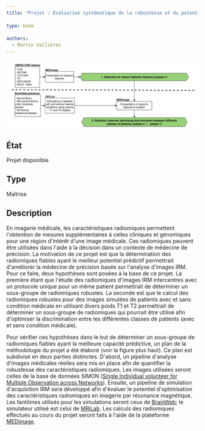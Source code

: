 ```yaml
---
title: "Projet : Évaluation systématique de la robustesse et du potentiel d'exploitation des caractéristiques radiomiques en imagerie par résonance magnétique"

type: book

authors:
  - Martin Vallières
---
```


![Présentation du projet](image_website_AndreanneAllaire.svg "Plan du projet")

## État

Projet disponible

## Type

Maîtrise

## Description

En imagerie médicale, les caractéristiques radiomiques permettent l'obtention de mesures supplémentaires à celles cliniques et génomiques pour une région d'intérêt d'une image médicale. Ces radiomiques peuvent être utilisées dans l'aide à la décision dans un contexte de médecine de précision. La motivation de ce projet est que la détermination des radiomiques fiables ayant le meilleur potentiel prédictif permettrait d'améliorer la médecine de précision basée sur l'analyse d'images IRM. Pour ce faire, deux hypothèses sont posées à la base de ce projet. La première étant que l'étude des radiomiques d'images IRM intercentres avec un protocole unique pour un même patient permettrait de déterminer un sous-groupe de radiomiques robustes. La seconde est que le calcul des radiomiques robustes pour des images simulées de patients avec et sans condition médicale en utilisant divers poids T1 et T2 permettrait de déterminer un sous-groupe de radiomiques qui pourrait être utilisé afin d'optimiser la discrimination entre les différentes classes de patients (avec et sans condition médicale).

Pour vérifier ces hypothèses dans le but de déterminer un sous-groupe de radiomiques fiables ayant la meilleure capacité prédictive, un plan de la méthodologie du projet a été élaboré (voir la figure plus haut). Ce plan est subdivisé en deux parties distinctes. D'abord, un pipeline d'analyse d'images médicales réelles sera mis en place afin de quantifier la robustesse des caractéristiques radiomiques. Les images utilisées seront celles de la base de données SIMON ([Single Individual volunteer for Multiple Observation across Networks](http://fcon_1000.projects.nitrc.org/indi/retro/SIMON.html)). Ensuite, un pipeline de simulation d'acquisition IRM sera développé afin d'évaluer le potentiel d'optimisation des caractéristiques radiomiques en imagerie par résonance magnétique. Les fantômes utilisés pour les simulations seront ceux de [BrainWeb](https://brainweb.bic.mni.mcgill.ca/); le simulateur utilisé est celui de [MRiLab](https://doi.org/10.1109/TMI.2016.2620961). Les calculs des radiomiques effectués au cours du projet  seront faits à l'aide de la plateforme [MEDimage](https://github.com/MahdiAll99/MEDimage).
